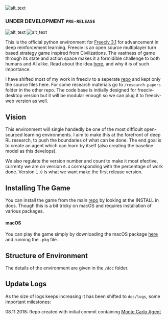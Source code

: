 ![alt_text](https://github.com/yashbonde/freeciv-python/blob/master/images/freeciv_logo_small-01.jpg)

### UNDER DEVELOPMENT `PRE-RELEASE`

![alt_text](https://img.shields.io/github/license/yashbonde/freeciv-python.svg?style=for-the-badge) ![alt_text](https://img.shields.io/github/issues/detail/s/yashbonde/freeciv-python/3.svg?style=for-the-badge)

This is the official python environment for [Freeciv 3.1](http://freeciv.org) for advancement in deep reinforcement learning. Freeciv is an open source multiplayer turn based strategy game inspired from Civilizations. The vastness of game through its state and action space makes it a formidible challenge to both humans and AI alike. Read about the idea [here](https://medium.com/@yashbonde/call-for-an-army-of-be-a-sts-f751436671be), and why it is of such importance.

I have shifted most of my work in freeciv to a seperate [repo](https://github.com/yashbonde/freeciv-related) and kept only the source files here. For some research materials go to `/research-papers` folder in the other repo. The code base is initially designed for freeciv-desktop version but it will be modular enough so we can plug it to freeciv-web version as well.

## Vision

This environment will single handedly be one of the most difficult open-sourced learning environments. I aim to make this at the forefront of deep RL research, to push the boundaries of what can be done. The end goal is to create an agent which can learn by itself (also creating the baseline model as this develops).

We also regulate the version number and count to make it most efective, currenty we are on version `0.4` corresponding with the percentage of work done. Version `1.0` is what we want make the first release version. 

## Installing The Game

You can install the game from the main [repo](https://github.com/freeciv/freeciv) by looking at the INSTALL in docs. Though this is a bit tricky on macOS and requires installation of various packages.

#### macOS

You can play the game simply by downloading the macOS package [here](https://www.dropbox.com/sh/buypyjprsbvq0hd/AABuisFfBn-WDJgAEcXIZGrSa?dl=0) and running the `.pkg` file.

## Structure of Environment

The details of the environment are given in the `/doc` folder.

## Update Logs
As the size of logs keeps increasing it has been shifted to `doc/logs`, some important milestones:

08.11.2018: Repo created with initial commit containing [Monte Carlo Agent](http://groups.csail.mit.edu/rbg/code/civ/)
